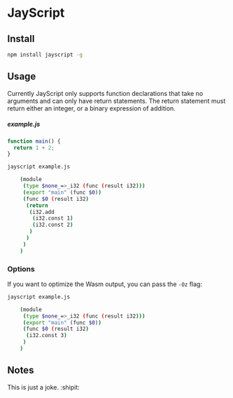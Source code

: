 # JayScript

## Install

```bash
npm install jayscript -g
```

## Usage

Currently JayScript only supports function declarations that take no arguments and can only have return statements. The return statement must return either an integer, or a binary expression of addition.

##### example.js
```js
function main() {
  return 1 + 2;
}
```

```bash
jayscript example.js

    (module
     (type $none_=>_i32 (func (result i32)))
     (export "main" (func $0))
     (func $0 (result i32)
      (return
       (i32.add
        (i32.const 1)
        (i32.const 2)
       )
      )
     )
    )

```

### Options

If you want to optimize the Wasm output, you can pass the `-Oz` flag:

```bash
jayscript example.js

    (module
     (type $none_=>_i32 (func (result i32)))
     (export "main" (func $0))
     (func $0 (result i32)
      (i32.const 3)
     )
    )
```

## Notes

This is just a joke. :shipit:
